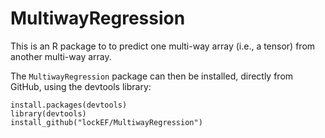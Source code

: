 # MultiwayRegression

This is an R package to to predict one multi-way array (i.e., a tensor) from another multi-way array.  

The `MultiwayRegression` package can then be installed, directly from GitHub, using the devtools library:

```
install.packages(devtools)
library(devtools)
install_github("lockEF/MultiwayRegression")
``` 



